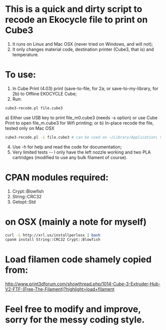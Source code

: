 # This is a quick and dirty script to recode an Ekocycle file to print on Cube3
1) It runs on Linux and Mac OSX (never tried on Windows, and will not);
2) It only changes material code, destination printer (Cube3, that is) and temperature.

# To use:
1) In Cube Print (4.03) print (save-to-file, for 2a; or save-to-my-library, for 2b) to Offline EKOCYCLE Cube;
2) Run:
```sh
cube3-recode.pl file.cube3
```
a) Either use USB key to print file_m0.cube3 (needs -s option) or use Cube Print to open file_m.cube3 for Wifi printing;
or 
b) In-place recode the file, tested only on Mac OSX
```sh
cube3-recode.pl -i file.cube3 # can be used on ~/Library/Application\ Support/com.threedsystems.Cubify/CubeFiles/file.cube3 directly
```

4) Use -h for help and read the code for documentation;
5) Very limited tests -- I only have the left nozzle working and two PLA cartridges (modified to use any bulk filament of course).

# CPAN modules required:
1) Crypt::Blowfish
2) String::CRC32
3) Getopt::Std

# on OSX (mainly a note for myself)
```sh
curl -L http://xrl.us/installperlosx | bash
cpanm install String::CRC32 Crypt::Blowfish
```

# Load filamen code shamely copied from:
http://www.print3dforum.com/showthread.php/1014-Cube-3-Extruder-Hub-V2-FTF-(Free-The-Filament)?highlight=load+filament

# Feel free to modify and improve, sorry for the messy coding style.

